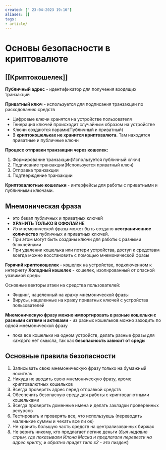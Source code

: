 ```yaml
---
created: [" 23-04-2023 19:16"]
aliases: []
tags:
- article/
---
```


# Основы безопасности в криптовалюте

## [[Криптокошелек]]

**Публичный адрес** - идентификатор для получения входящих транзакций

**Приватный ключ** - используется для подписания транзакции по расходованию средств

-   Цифровые ключи хранятся на устройстве пользователя
-   Генерация ключей происходит случайным образом на устройстве
-   Ключи создаются парами(Публичный и приватный)
-   В **криптокошельках не хранится криптовалюта**. Там находятся приватные и публичные ключи

**Процесс отправки транзакции через кошелек:**

1.  Формирование транзакции(Используется публичный ключ)
2.  Подписание транзакции(Используется приватный ключ)
3.  Отправка транзакции
4.  Подтверждение транзакции



**Криптовалютные кошельки** - интерфейсы для работы с приватными и публичными ключами.

## Мнемоническая фраза

- это бекап публичных и приватных ключей
- **ХРАНИТЬ ТОЛЬКО В ОФФЛАЙНЕ**
- Из мнемонической фразы может быть создано **неограниченное количество** публичных и приватных ключей.
- При этом могут быть созданы ключи для работы с разными блокчейнами
- При удалении кошелька или потери устройства, доступ к средствам всегда можно восстановить с помощью мнемонической фразы

**Горячий криптокошелек** - кошелек на устройстве, подключенном к интернету
**Холодный кошелек** - кошелек, изолированный от опасной уязвимой среды

Основные векторы атаки на средства пользователей:
-   Фишинг, нацеленный на кражу мнемонической фразы
-   Вирусы, нацеленные на кражу приватных ключей с устройства пользователей

**Мнемоническую фразу можно импортировать в разные кошельки с разными сетями и активами** - из разных кошельков можно заходить по одной мнемонической фразу
- пока все кошельки на одном устройств, делать разные фразы для каждого нет смысла, так как **безопасность зависит от среды**

## Основные правила безопасности

1.  Записывать свою мнемоническую фразу только на бумажный носитель
2.  Никуда не вводить свою мнемоническую фразу, кроме криптовалютных кошельков
3.  Всегда проверять адрес перед отправкой средств
4.  Обеспечить безопасную среду для работы с криптовалютными кошельками
5.  Всегда проверять доменные имена и делать закладки проверенных ресурсов
6.  Тестировать и проверять все, что используешь (переводить маленькие суммы и чекать все ли ок)
7.  Не хранить большую часть средств на централизованных биржах
8.  Не верить никому, кто предлагает легкие деньги (*был недавно стрим, где показывали Илона Маска и предлагали перевезти на адрес крипту, и обратно придет типо x2 - это пиздеж*)